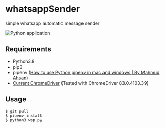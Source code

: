 # whatsappSender
simple whatsapp automatic message sender

![Python application](https://github.com/HenryBlairG/whatsappSender/workflows/Python%20application/badge.svg?branch=master)

## Requirements

* Python3.8
* pip3
* pipenv ([How to use Python pipenv in mac and windows | By Mahmud Ahsan](https://medium.com/@mahmudahsan/how-to-use-python-pipenv-in-mac-and-windows-1c6dc87b403e))
* [Current ChromeDriver](http://chromedriver.chromium.org/downloads) (Tested with ChromeDriver 83.0.4103.39)

## Usage
```
$ git pull
$ pipenv install
$ python3 wsp.py
```

